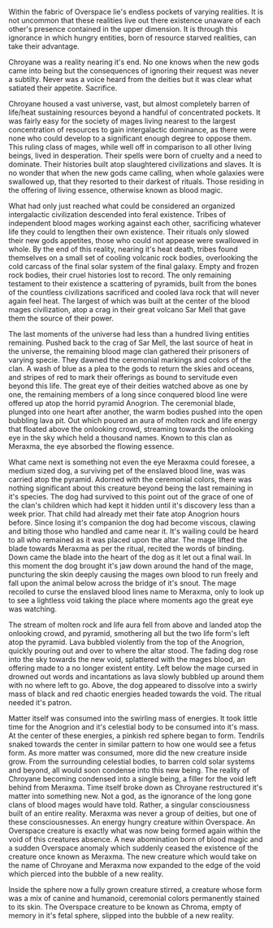 Within the fabric of Overspace lie's endless pockets of varying realities. It is not uncommon that these realities live out there existence unaware of each other's presence contained in the upper dimension. It is through this ignorance in which hungry entities, born of resource starved realities, can take their advantage.

Chroyane was a reality nearing it's end. No one knows when the new gods came into being but the consequences of ignoring their request was never a subtilty. Never was a voice heard from the deities but it was clear what satiated their appetite. Sacrifice.

Chroyane housed a vast universe, vast, but almost completely barren of life/heat sustaining resources beyond a handful of concentrated pockets. It was fairly easy for the society of mages living nearest to the largest concentration of resources to gain intergalactic dominance, as there were none who could develop to a significant enough degree to oppose them. This ruling class of mages, while well off in comparison to all other living beings, lived in desperation. Their spells were born of cruelty and a need to dominate. Their histories built atop slaughtered civilizations and slaves. It is no wonder that when the new gods came calling, when whole galaxies were swallowed up, that they resorted to their darkest of rituals. Those residing in the offering of living essence, otherwise known as blood magic. 

What had only just reached what could be considered an organized intergalactic civilization descended into feral existence. Tribes of independent blood mages working against each other, sacrificing whatever life they could to lengthen their own existence. Their rituals only slowed their new gods appetites, those who could not appease were swallowed in whole. By the end of this reality, nearing it's heat death, tribes found themselves on a small set of cooling volcanic rock bodies, overlooking the cold carcass of the final solar system of the final galaxy. Empty and frozen rock bodies, their cruel histories lost to record. The only remaining testament to their existence a scattering of pyramids, built from the bones of the countless civilizations sacrificed and cooled lava rock that will never again feel heat. The largest of which was built at the center of the blood mages civilization, atop a crag in their great volcano Sar Mell that gave them the source of their power. 

The last moments of the universe had less than a hundred living entities remaining. Pushed back to the crag of Sar Mell, the last source of heat in the universe, the remaining blood mage clan gathered their prisoners of varying specie. They dawned the ceremonial markings and colors of the clan. A wash of blue as a plea to the gods to return the skies and oceans, and stripes of red to mark their offerings as bound to servitude even beyond this life.  The great eye of their deities watched above as one by one, the remaining members of a long since conquered blood line were offered up atop the horrid pyramid Anogrion. The ceremonial blade, plunged into one heart after another, the warm bodies pushed into the open bubbling lava pit. Out which poured an aura of molten rock and life energy that floated above the onlooking crowd, streaming towards the onlooking eye in the sky which held a thousand names. Known to this clan as Meraxma, the eye absorbed the flowing essence. 

What came next is something not even the eye Meraxma could foresee, a medium sized dog, a surviving pet of the enslaved blood line, was was carried atop the pyramid. Adorned with the ceremonial colors, there was nothing significant about this creature beyond being the last remaining in it's species. The dog had survived to this point out of the grace of one of the clan's children which had kept it hidden until it's discovery less than a week prior. That child had already met their fate atop Anogrion hours before. Since losing it's companion the dog had become viscous, clawing and biting those who handled and came near it. It's wailing could be heard to all who remained as it was placed upon the altar. The mage lifted the blade towards Meraxma as per the ritual, recited the words of binding. Down came the blade into the heart of the dog as it let out a final wail. In this moment the dog brought it's jaw down around the hand of the mage, puncturing the skin deeply causing the mages own blood to run freely and fall upon the animal below across the bridge of it's snout. The mage recoiled to curse the enslaved blood lines name to Meraxma, only to look up to see a lightless void taking the place where moments ago the great eye was watching. 

The stream of molten rock and life aura fell from above and landed atop the onlooking crowd, and pyramid, smothering all but the two life form's left atop the pyramid. Lava bubbled violently from the top of the Anogrion, quickly pouring out and over to where the altar stood. The fading dog rose into the sky towards the new void, splattered with the mages blood, an offering made to a no longer existent entity. Left below the mage cursed in drowned out words and incantations as lava slowly bubbled up around them with no where left to go. Above, the dog appeared to dissolve into a swirly mass of black and red chaotic energies headed towards the void. The ritual needed it's patron.

Matter itself was consumed into the swirling mass of energies. It took little time for the Anogrion and it's celestial body to be consumed into it's mass. At the center of these energies, a pinkish red sphere began to form. Tendrils snaked towards the center in similar pattern to how one would see a fetus form. As more matter was consumed, more did the new creature inside grow. From the surrounding celestial bodies, to barren cold solar systems and beyond, all would soon condense into this new being. The reality of Chroyane becoming condensed into a single being, a filler for the void left behind from Meraxma. Time itself broke down as Chroyane restructured it's matter into something new. Not a god, as the ignorance of the long gone clans of blood mages would have told. Rather, a singular consciousness built of an entire reality. Meraxma was never a group of deities, but one of these consciousnesses. An energy hungry creature within Overspace. An Overspace creature is exactly what was now being formed again within the void of this creatures absence. A new abomination born of blood magic and a sudden Overspace anomaly which suddenly ceased the existence of the creature once known as Meraxma. The new creature which would take on the name of Chroyane and Meraxma now expanded to the edge of the void which pierced into the bubble of a new reality. 

Inside the sphere now a fully grown creature stirred, a creature whose form was a mix of canine and humanoid, ceremonial colors permanently stained to its skin. The Overspace creature to be known as Chroma, empty of memory in it's fetal sphere, slipped into the bubble of a new reality.

   









 

